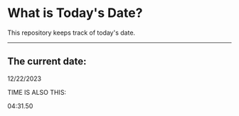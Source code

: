 # What is Today's Date?
This repository keeps track of today's date.
* * *
 
## The current date:  
 12/22/2023 
  
  
 TIME IS ALSO THIS: 
  
 04:31.50 
  
  
